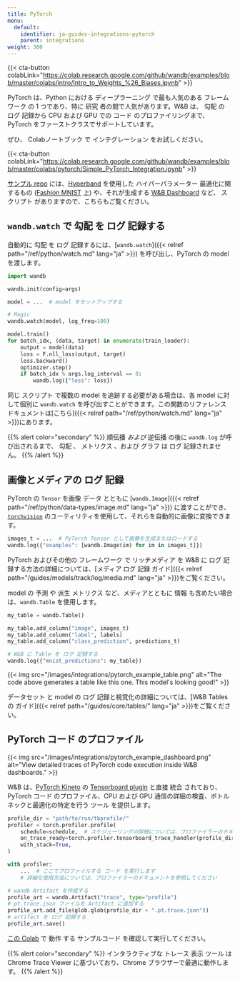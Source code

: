 ```yaml
---
title: PyTorch
menu:
  default:
    identifier: ja-guides-integrations-pytorch
    parent: integrations
weight: 300
---
```


{{< cta-button colabLink="https://colab.research.google.com/github/wandb/examples/blob/master/colabs/intro/Intro_to_Weights_%26_Biases.ipynb" >}}

PyTorch は、Python における ディープラーニング で最も人気のある フレームワーク の 1 つであり、特に 研究 者の間で人気があります。W&B は、 勾配 の ログ 記録から CPU および GPU での コード のプロファイリングまで、PyTorch をファーストクラスでサポートしています。

ぜひ、 Colabノートブック で インテグレーション をお試しください。

{{< cta-button colabLink="https://colab.research.google.com/github/wandb/examples/blob/master/colabs/pytorch/Simple_PyTorch_Integration.ipynb" >}}

[サンプル repo](https://github.com/wandb/examples) には、[Hyperband](https://arxiv.org/abs/1603.06560) を使用した ハイパーパラメーター 最適化に関するもの ([Fashion MNIST](https://github.com/wandb/examples/tree/master/examples/pytorch/pytorch-cnn-fashion) 上) や、それが生成する [W&B Dashboard](https://wandb.ai/wandb/keras-fashion-mnist/runs/5z1d85qs) など、 スクリプト がありますので、こちらもご覧ください。

## `wandb.watch` で 勾配 を ログ 記録する

自動的に 勾配 を ログ 記録するには、[`wandb.watch`]({{< relref path="/ref/python/watch.md" lang="ja" >}}) を呼び出し、PyTorch の model を渡します。

```python
import wandb

wandb.init(config=args)

model = ...  # model をセットアップする

# Magic
wandb.watch(model, log_freq=100)

model.train()
for batch_idx, (data, target) in enumerate(train_loader):
    output = model(data)
    loss = F.nll_loss(output, target)
    loss.backward()
    optimizer.step()
    if batch_idx % args.log_interval == 0:
        wandb.log({"loss": loss})
```

同じ スクリプト で複数の model を追跡する必要がある場合は、各 model に対して個別に `wandb.watch` を呼び出すことができます。この関数のリファレンスドキュメントは[こちら]({{< relref path="/ref/python/watch.md" lang="ja" >}})にあります。

{{% alert color="secondary" %}}
順伝播 _および_ 逆伝播 の後に `wandb.log` が呼び出されるまで、 勾配 、 メトリクス 、および グラフ は ログ 記録されません。
{{% /alert %}}

## 画像とメディアの ログ 記録

PyTorch の `Tensor` を画像 データ とともに [`wandb.Image`]({{< relref path="/ref/python/data-types/image.md" lang="ja" >}}) に渡すことができ、[`torchvision`](https://pytorch.org/vision/stable/index.html) のユーティリティを使用して、それらを自動的に画像に変換できます。

```python
images_t = ...  # PyTorch Tensor として画像を生成またはロードする
wandb.log({"examples": [wandb.Image(im) for im in images_t]})
```

PyTorch およびその他の フレームワーク で リッチメディア を W&B に ログ 記録する方法の詳細については、[メディア ログ 記録 ガイド]({{< relref path="/guides/models/track/log/media.md" lang="ja" >}})をご覧ください。

model の 予測 や 派生 メトリクス など、メディアとともに 情報 も含めたい場合は、`wandb.Table` を使用します。

```python
my_table = wandb.Table()

my_table.add_column("image", images_t)
my_table.add_column("label", labels)
my_table.add_column("class_prediction", predictions_t)

# W&B に Table を ログ 記録する
wandb.log({"mnist_predictions": my_table})
```

{{< img src="/images/integrations/pytorch_example_table.png" alt="The code above generates a table like this one. This model's looking good!" >}}

データセット と model の ログ 記録と視覚化の詳細については、[W&B Tables の ガイド]({{< relref path="/guides/core/tables/" lang="ja" >}})をご覧ください。

## PyTorch コード のプロファイル

{{< img src="/images/integrations/pytorch_example_dashboard.png" alt="View detailed traces of PyTorch code execution inside W&B dashboards." >}}

W&B は、[PyTorch Kineto](https://github.com/pytorch/kineto) の [Tensorboard plugin](https://github.com/pytorch/kineto/blob/master/tb_plugin/README.md) と直接 統合 されており、PyTorch コード のプロファイル、CPU および GPU 通信の詳細の検査、ボトルネックと最適化の特定を行う ツール を提供します。

```python
profile_dir = "path/to/run/tbprofile/"
profiler = torch.profiler.profile(
    schedule=schedule,  # スケジューリングの詳細については、プロファイラーのドキュメントを参照してください
    on_trace_ready=torch.profiler.tensorboard_trace_handler(profile_dir),
    with_stack=True,
)

with profiler:
    ...  # ここでプロファイルする コード を実行します
    # 詳細な使用方法については、プロファイラーのドキュメントを参照してください

# wandb Artifact を作成する
profile_art = wandb.Artifact("trace", type="profile")
# pt.trace.json ファイルを Artifact に追加する
profile_art.add_file(glob.glob(profile_dir + ".pt.trace.json"))
# artifact を ログ 記録する
profile_art.save()
```

[この Colab](http://wandb.me/trace-colab) で 動作 する サンプルコード を確認して実行してください。

{{% alert color="secondary" %}}
インタラクティブな トレース 表示 ツール は Chrome Trace Viewer に基づいており、Chrome ブラウザーで最適に動作します。
{{% /alert %}}
